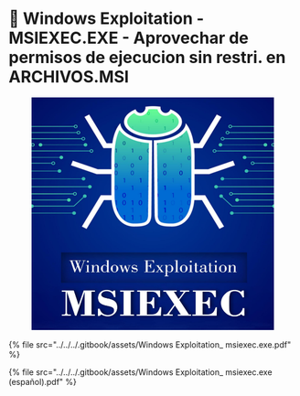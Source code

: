 # 💪 Windows Exploitation - MSIEXEC.EXE - Aprovechar de permisos de ejecucion sin restri. en ARCHIVOS.MSI



<figure><img src="../../../.gitbook/assets/Windows-Exploitation_-msiexec-exe-pdf.png" alt=""><figcaption></figcaption></figure>



{% file src="../../../.gitbook/assets/Windows Exploitation_ msiexec.exe.pdf" %}



{% file src="../../../.gitbook/assets/Windows Exploitation_ msiexec.exe (español).pdf" %}

